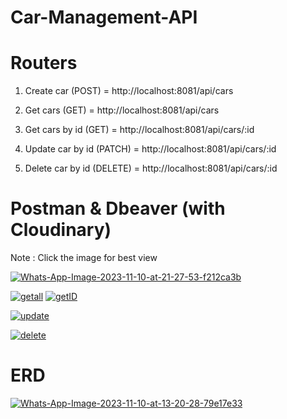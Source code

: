 # Car-Management-API


# Routers
1. Create car (POST) = http://localhost:8081/api/cars
   
2. Get cars (GET) = http://localhost:8081/api/cars
3. Get cars by id (GET) = http://localhost:8081/api/cars/:id
   
4. Update car by id (PATCH) = http://localhost:8081/api/cars/:id
   
5. Delete car by id (DELETE) = http://localhost:8081/api/cars/:id
   
# Postman & Dbeaver (with Cloudinary)

Note : Click the image for best view

<a href="https://ibb.co/z5c7nmc"><img src="https://i.ibb.co/CtdM1wd/Whats-App-Image-2023-11-10-at-21-27-53-f212ca3b.jpg" alt="Whats-App-Image-2023-11-10-at-21-27-53-f212ca3b" border="0"></a>

<a href="https://ibb.co/zr96vnz"><img src="https://i.ibb.co/6m9XCnk/getall.jpg" alt="getall" border="0"></a>
<a href="https://ibb.co/QfhY8Vt"><img src="https://i.ibb.co/SPHVQgG/getID.jpg" alt="getID" border="0"></a>

<a href="https://ibb.co/BG9X8t4"><img src="https://i.ibb.co/68k36mv/update.jpg" alt="update" border="0"></a>

<a href="https://ibb.co/VtTTMVD"><img src="https://i.ibb.co/0crrYqZ/delete.jpg" alt="delete" border="0"></a>

# ERD
<a href="https://imgbb.com/"><img src="https://i.ibb.co/nc7dzv2/Whats-App-Image-2023-11-10-at-13-20-28-79e17e33.jpg" alt="Whats-App-Image-2023-11-10-at-13-20-28-79e17e33" border="0"></a>
